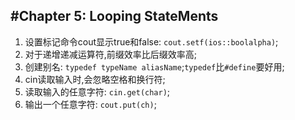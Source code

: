 #Chapter 5: Looping StateMents
---
1. 设置标记命令cout显示true和false: `cout.setf(ios::boolalpha)`;
2. 对于递增递减运算符,前缀效率比后缀效率高;
3. 创建别名: `typedef typeName aliasName`;`typedef`比`#define`要好用;
4. cin读取输入时,会忽略空格和换行符;
5. 读取输入的任意字符: `cin.get(char)`;
6. 输出一个任意字符: `cout.put(ch)`;